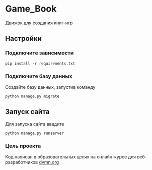 # Game_Book
Движок для создания книг-игр

## Настройки

### Подключите зависимости
```
pip install -r requirements.txt
```

### Подключите базу данных
Создайте базу данных, запустив команду
```
python manage.py migrate
```

## Запуск сайта
Для запуска сайта введите
```
python manage.py runserver
```

### Цель проекта

Код написан в образовательных целях на онлайн-курсе для веб-разработчиков [dvmn.org](https://dvmn.org/)
